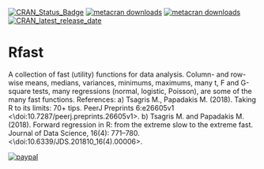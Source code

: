[![CRAN_Status_Badge](https://www.r-pkg.org/badges/version/Rfast)](https://cran.r-project.org/package=Rfast) [![metacran downloads](https://cranlogs.r-pkg.org/badges/grand-total/Rfast)](https://cran.r-project.org/package=Rfast) [![metacran downloads](https://cranlogs.r-pkg.org/badges/Rfast)](https://cran.r-project.org/package=Rfast) [![CRAN_latest_release_date](https://www.r-pkg.org/badges/last-release/Rfast)](https://cran.r-project.org/package=Rfast)

# Rfast
A collection of fast (utility) functions for data analysis. Column- and row- wise means, medians, variances, minimums, maximums, many t, F and G-square tests, many regressions (normal, logistic, Poisson), are some of the many fast functions. References: a) Tsagris M., Papadakis M. (2018). Taking R to its limits: 70+ tips. PeerJ Preprints 6:e26605v1 <\doi:10.7287/peerj.preprints.26605v1>. b) Tsagris M. and Papadakis M. (2018). Forward regression in R: from the extreme slow to the extreme fast. Journal of Data Science, 16(4): 771–780. <\doi:10.6339/JDS.201810_16(4).00006>.

[![paypal](https://www.paypalobjects.com/en_US/i/btn/btn_donateCC_LG.gif)](https://www.paypal.com/paypalme/rfastofficial)
